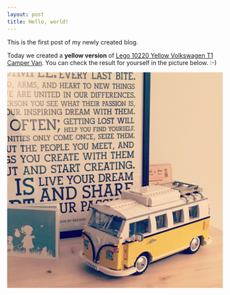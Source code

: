 ```yaml
---
layout: post
title: Hello, world!
---
```


This is the first post of my newly created blog.

Today we created a **yellow version** of [Lego 10220 Yellow Volkswagen T1 Camper Van](https://shop.lego.com/en-BE/Volkswagen-T1-Camper-Van-10220). You can check the result for yourself in the picture below. :-)

![Lego 10220 Yellow Volkswagen T1 Camper Van](/images/lego-vw-t1-camper-van.jpg)